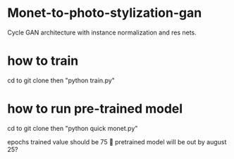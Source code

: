 # Monet-to-photo-stylization-gan
Cycle GAN architecture with instance normalization and res nets.

# how to train
cd to git clone then
"python train.py"

# how to run pre-trained model
cd to git clone then
"python quick monet.py"

epochs trained value should be 75 🤷
pretrained model will be out by august 25?
